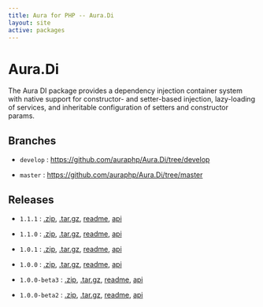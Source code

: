 ```yaml
---
title: Aura for PHP -- Aura.Di
layout: site
active: packages
---
```


Aura.Di
=======

The Aura DI package provides a dependency injection container system with native support for constructor- and setter-based injection, lazy-loading of services, and inheritable configuration of setters and constructor params.

Branches
--------

- `develop` : <https://github.com/auraphp/Aura.Di/tree/develop>

- `master` : <https://github.com/auraphp/Aura.Di/tree/master>

Releases
--------

- `1.1.1` : [.zip](https://github.com/auraphp/Aura.Di/zipball/1.1.1), [.tar.gz](https://github.com/auraphp/Aura.Di/tarball/1.1.1), [readme](1.1.1/), [api](1.1.1/api/)

- `1.1.0` : [.zip](https://github.com/auraphp/Aura.Di/zipball/1.1.0), [.tar.gz](https://github.com/auraphp/Aura.Di/tarball/1.1.0), [readme](1.1.0/), [api](1.1.0/api/)

- `1.0.1` : [.zip](https://github.com/auraphp/Aura.Di/zipball/1.0.1), [.tar.gz](https://github.com/auraphp/Aura.Di/tarball/1.0.1), [readme](1.0.1/), [api](1.0.1/api/)

- `1.0.0` : [.zip](https://github.com/auraphp/Aura.Di/zipball/1.0.0), [.tar.gz](https://github.com/auraphp/Aura.Di/tarball/1.0.0), [readme](1.0.0/), [api](1.0.0/api/)

- `1.0.0-beta3` : [.zip](https://github.com/auraphp/Aura.Di/zipball/1.0.0-beta3), [.tar.gz](https://github.com/auraphp/Aura.Di/tarball/1.0.0-beta3), [readme](1.0.0-beta3/), [api](1.0.0-beta3/api/)

- `1.0.0-beta2` : [.zip](https://github.com/auraphp/Aura.Di/zipball/1.0.0-beta2), [.tar.gz](https://github.com/auraphp/Aura.Di/tarball/1.0.0-beta2), [readme](1.0.0-beta2/), [api](1.0.0-beta2/api/)
